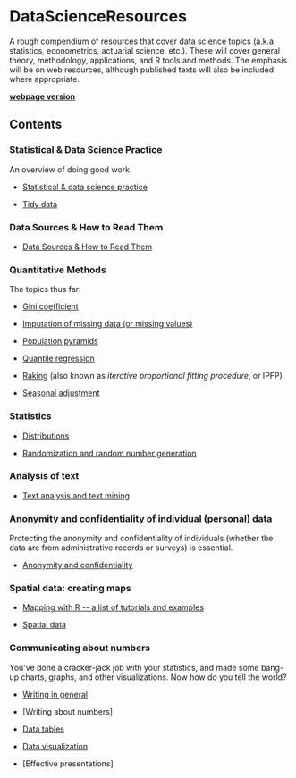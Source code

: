 # DataScienceResources

A rough compendium of resources that cover data science topics (a.k.a. statistics, econometrics, actuarial science, etc.). These will cover general theory, methodology, applications, and R tools and methods. The emphasis will be on web resources, although published texts will also be included where appropriate.

**[webpage version](http://monkmanmh.github.io/DataScienceResources/)**

## Contents

### Statistical & Data Science Practice

An overview of doing good work

* [Statistical & data science practice](StatisticalPractice.md)

* [Tidy data](TidyData.md)


### Data Sources & How to Read Them

* [Data Sources & How to Read Them](DataSources.md)


### Quantitative Methods

The topics thus far:

* [Gini coefficient](GiniCoefficient.md)

* [Imputation of missing data (or missing values)](Imputation.md)

* [Population pyramids](PopulationPyramids.md)

* [Quantile regression](QuantileRegression.md)

* [Raking](Raking.md) (also known as _iterative proportional fitting procedure_, or IPFP)

* [Seasonal adjustment](SeasonalAdjustment.md)
 

### Statistics

* [Distributions](Distributions.md)

* [Randomization and random number generation](Random.md)

### Analysis of text

* [Text analysis and text mining](TextAnalysis.md)





### Anonymity and confidentiality of individual (personal) data

Protecting the anonymity and confidentiality of individuals (whether the data are from administrative records or surveys) is essential. 

* [Anonymity and confidentiality](Anonymity_Confidentiality.md)


### Spatial data: creating maps

* [Mapping with R -- a list of tutorials and examples](http://spatial.ly/r/)

* [Spatial data](SpatialData.md)


### Communicating about numbers

You've done a cracker-jack job with your statistics, and made some bang-up charts, graphs, and other visualizations. Now how do you tell the world? 

* [Writing in general](Writing.md)

* [Writing about numbers]

* [Data tables](Data_Tables.md)

* [Data visualization](Data_Visualization.md)

* [Effective presentations]


